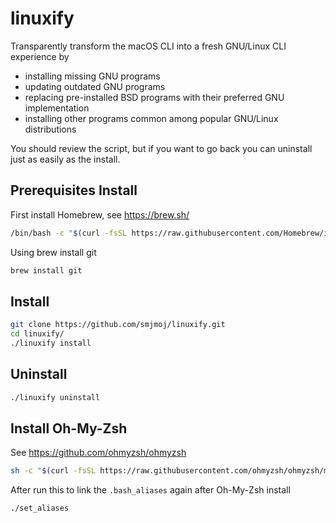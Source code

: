 # linuxify

Transparently transform the macOS CLI into a fresh GNU/Linux CLI experience by

- installing missing GNU programs
- updating outdated GNU programs
- replacing pre-installed BSD programs with their preferred GNU implementation
- installing other programs common among popular GNU/Linux distributions

You should review the script, but if you want to go back you can uninstall just
as easily as the install.

## Prerequisites Install

First install Homebrew, see https://brew.sh/

```bash
/bin/bash -c "$(curl -fsSL https://raw.githubusercontent.com/Homebrew/install/HEAD/install.sh)"
```

Using brew install git

```bash
brew install git
```

## Install

```bash
git clone https://github.com/smjmoj/linuxify.git
cd linuxify/
./linuxify install
```

## Uninstall

```bash
./linuxify uninstall
```

## Install Oh-My-Zsh

See https://github.com/ohmyzsh/ohmyzsh

```bash
sh -c "$(curl -fsSL https://raw.githubusercontent.com/ohmyzsh/ohmyzsh/master/tools/install.sh)"
```

After run this to link the `.bash_aliases` again after Oh-My-Zsh install

```bash
./set_aliases
```




